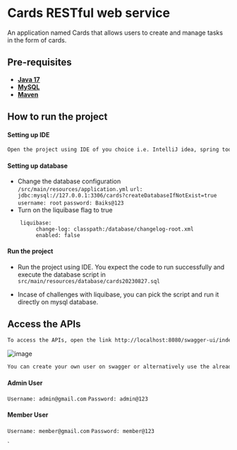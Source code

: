 # Cards RESTful web service 

An application named Cards that allows users to create and manage tasks in the form of cards.

## Pre-requisites

- [**Java 17**](https://www.oracle.com/java/technologies/javase/jdk17-archive-downloads.html)
- [**MySQL**](https://www.mysql.com/downloads/)
- [**Maven**](https://maven.apache.org/download.cgi)

## How to run the project

#### Setting up IDE

```sh
Open the project using IDE of you choice i.e. IntelliJ idea, spring tool suite etc.
```

#### Setting up database

- Change the database configuration `/src/main/resources/application.yml`
    `url: jdbc:mysql://127.0.0.1:3306/cards?createDatabaseIfNotExist=true`
    `username: root`
    `password: Baiks@123`
- Turn on the liquibase flag to true
```
    liquibase:
         change-log: classpath:/database/changelog-root.xml
         enabled: false
```


#### Run the project

- Run the project using IDE. You expect the code to run successfully and execute the database script in `src/main/resources/database/cards20230827.sql`

- Incase of challenges with liquibase, you can pick the script and run it directly on mysql database.

## Access the APIs
```sh
To access the APIs, open the link http://localhost:8080/swagger-ui/index.html
```

![image](https://github.com/baiks/cards/assets/8487325/0ba3be40-02dc-4145-950e-734fefeabe6e)

```sh
You can create your own user on swagger or alternatively use the already configured users.
```

#### Admin User
`Username: admin@gmail.com`
`Password: admin@123`

#### Member User
`Username: member@gmail.com`
`Password: member@123`






`

